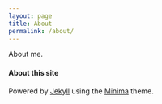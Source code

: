 ```yaml
---
layout: page
title: About
permalink: /about/
---
```


About me.

#### About this site

Powered by [Jekyll](https://jekyllrb.com) using the [Minima](https://github.com/jekyll/minima) theme.
